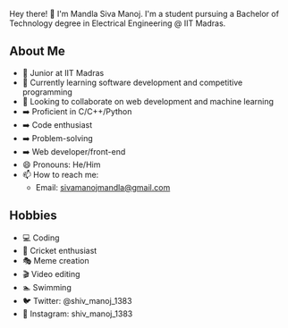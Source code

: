 Hey there! 👋 I'm Mandla Siva Manoj. I'm a student pursuing a Bachelor of Technology degree in Electrical Engineering @ IIT Madras.
## About Me
- 🏫 Junior at IIT Madras
- 🌱 Currently learning software development and competitive programming
- 👯 Looking to collaborate on web development and machine learning
- ➡️ Proficient in C/C++/Python
- ➡️ Code enthusiast
- ➡️ Problem-solving
- ➡️ Web developer/front-end
- 😄 Pronouns: He/Him
- 📫 How to reach me: 
  - Email: sivamanojmandla@gmail.com
## Hobbies
- 💻 Coding
- 🏏 Cricket enthusiast
- 🎭 Meme creation
- 🎬 Video editing
- 🏊 Swimming
- 🐦 Twitter: @shiv_manoj_1383
- 📸 Instagram: shiv_manoj_1383
    

